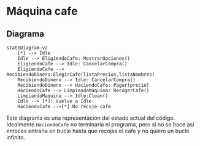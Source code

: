# Máquina cafe

## Diagrama

```mermaid
stateDiagram-v2
    [*] --> Idle
    Idle --> EligiendoCafe: MostrarOpciones()
    EligiendoCafe --> Idle: CancelarCompra()
    EligiendoCafe --> RecibiendoDinero:ElegirCafe(listaPrecios,listaNombres)
    RecibiendoDinero --> Idle: CancelarCompra()
    RecibiendoDinero --> HaciendoCafe: Pagar(precio)
    HaciendoCafe --> LimpiandoMaquina: RecogerCafe()
    LimpiandoMaquina --> Idle:Clean()
    Idle --> [*]: Vuelve a Idle
    HaciendoCafe -->[*]:No recoje cafe
```
Este diagrama es una representación del estado actual del código.
Idealmente `HaciendoCafe` no terminaria el programa, pero
si no se hace asi entoces entraria en bucle hasta que recojas el cafe y no quiero un bucle infinito.